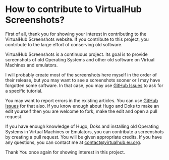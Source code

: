 # How to contribute to VirtualHub Screenshots?

First of all, thank you for showing your interest in contributing
to the VirtualHub Screenshots website. If you contribute to this
project, you contribute to the large effort of conserving old
software.

VirtualHub Screenshots is a continuous project. Its goal is to provide
screenshots of old Operating Systems and other old
software on Virtual Machines and emulators.

I will probably create most of the screenshots here myself in
the order of their release, but you may want to see a screenshots
sooner or I may have forgotten some software. In that case,
you may use
[GitHub Issues](https://github.com/InstallerLegacy/virtualhub.eu.org/issues)
to ask for a specific tutorial.

You may want to report errors in the existing articles.
You can use [GitHub Issues](https://github.com/InstallerLegacy/virtualhub.eu.org/issues)
for that also. If you know enough about Hugo and Doks to make an edit
yourself then you are welcome to fork, make the edit and open
a pull request.

If you have enough knowledge of Hugo, Doks and installing old
Operating Systems in Virtual Machines or Emulators, you can
contribute a screenshots by creating a pull request. You will be
given appropriate credits. If you have any questions, you can
contact me at
[contact@virtualhub.eu.org](mailto:contact@virtualhub.eu.org).

Thank You once again for showing interest in this project.
